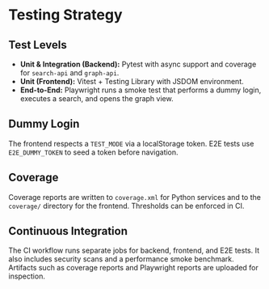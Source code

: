 # Testing Strategy

## Test Levels

- **Unit & Integration (Backend):** Pytest with async support and coverage for `search-api` and `graph-api`.
- **Unit (Frontend):** Vitest + Testing Library with JSDOM environment.
- **End-to-End:** Playwright runs a smoke test that performs a dummy login, executes a search, and opens the graph view.

## Dummy Login

The frontend respects a `TEST_MODE` via a localStorage token. E2E tests use `E2E_DUMMY_TOKEN` to seed a token before navigation.

## Coverage

Coverage reports are written to `coverage.xml` for Python services and to the `coverage/` directory for the frontend. Thresholds can be enforced in CI.

## Continuous Integration

The CI workflow runs separate jobs for backend, frontend, and E2E tests. It also includes security scans and a performance smoke benchmark. Artifacts such as coverage reports and Playwright reports are uploaded for inspection.
